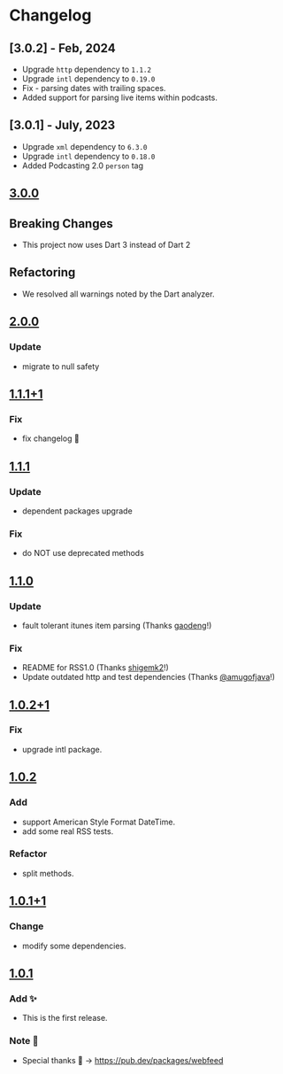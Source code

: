 # Changelog
## [3.0.2] - Feb, 2024
 * Upgrade `http` dependency to `1.1.2`
 * Upgrade `intl` dependency to `0.19.0`
 * Fix - parsing dates with trailing spaces.
 * Added support for parsing live items within podcasts.

## [3.0.1] - July, 2023
 * Upgrade `xml` dependency to `6.3.0`
 * Upgrade `intl` dependency to `0.18.0`
 * Added Podcasting 2.0 `person` tag

## [3.0.0](https://pub.dev/packages/dart_rss/versions/3.0.0)
## Breaking Changes
- This project now uses Dart 3 instead of Dart 2

## Refactoring
- We resolved all warnings noted by the Dart analyzer.

## [2.0.0](https://pub.dev/packages/dart_rss/versions/2.0.0)
### Update
- migrate to null safety

## [1.1.1+1](https://pub.dev/packages/dart_rss/versions/1.1.1+1)
### Fix
- fix changelog :bow:

## [1.1.1](https://pub.dev/packages/dart_rss/versions/1.1.1)
### Update
- dependent packages upgrade

### Fix
- do NOT use deprecated methods

## [1.1.0](https://pub.dev/packages/dart_rss/versions/1.1.0)
### Update
- fault tolerant itunes item parsing (Thanks [gaodeng](https://github.com/gaodeng)!)

### Fix
- README for RSS1.0 (Thanks [shigemk2](https://github.com/shigemk2)!)
- Update outdated http and test dependencies (Thanks [@amugofjava](https://github.com/amugofjava)!)

## [1.0.2+1](https://pub.dev/packages/dart_rss/versions/1.0.2+1)
### Fix
- upgrade intl package.

## [1.0.2](https://pub.dev/packages/dart_rss/versions/1.0.2)
### Add
- support American Style Format DateTime.
- add some real RSS tests.

### Refactor
- split methods.

## [1.0.1+1](https://pub.dev/packages/dart_rss/versions/1.0.1+1)
### Change
- modify some dependencies.

## [1.0.1](https://pub.dev/packages/dart_rss/versions/1.0.1)
### Add :sparkles:
- This is the first release.

### Note :memo:
- Special thanks :eyes: -> https://pub.dev/packages/webfeed
